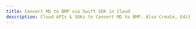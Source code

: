 ---title: Convert MD to BMP via Swift SDK in Clouddescription: Cloud APIs & SDKs to Convert MD to BMP. Also Create, Edit & Render Microsoft Word & OpenOffice documents in the Cloud.---